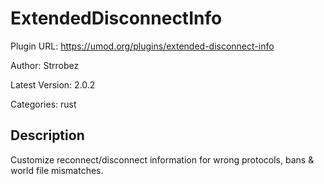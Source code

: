 # ExtendedDisconnectInfo

Plugin URL: https://umod.org/plugins/extended-disconnect-info

Author: Strrobez

Latest Version: 2.0.2

Categories: rust

## Description

Customize reconnect/disconnect information for wrong protocols, bans & world file mismatches.
